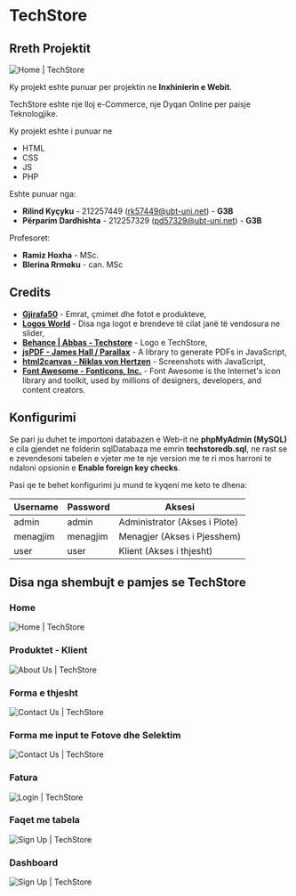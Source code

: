 # TechStore

## Rreth Projektit

![Home | TechStore](img/web/favicon.ico?raw=true)

Ky projekt eshte punuar per projektin ne **Inxhinierin e Webit**.

TechStore eshte nje lloj e-Commerce, nje Dyqan Online per paisje Teknologjike.

Ky projekt eshte i punuar ne

- HTML
- CSS
- JS
- PHP

Eshte punuar nga:

- **Rilind Kyçyku** - 212257449 (rk57449@ubt-uni.net) - **G3B**
- **Përparim Dardhishta** - 212257329 (pd57329@ubt-uni.net) - **G3B**

Profesoret:

- **Ramiz Hoxha** - MSc.
- **Blerina Rrmoku** - can. MSc

## Credits

- **[Gjirafa50](https://gjirafa50.com)** - Emrat, çmimet dhe fotot e produkteve,
- **[Logos World](https://logos-world.net/)** - Disa nga logot e brendeve të cilat janë të vendosura ne slider,
- **[Behance | Abbas - Techstore](https://www.behance.net/gallery/130956581/Tech-Store-Brand-identity)** - Logo e TechStore,
- **[jsPDF - James Hall / Parallax](https://parall.ax/products/jspdf)** - A library to generate PDFs in JavaScript,
- **[html2canvas - Niklas von Hertzen](https://html2canvas.hertzen.com/)** - Screenshots with JavaScript,
- **[Font Awesome - Fonticons, Inc.](https://fontawesome.com/)** - Font Awesome is the Internet's icon library and toolkit, used by  millions of designers, developers, and content creators.

## Konfigurimi

Se pari ju duhet te importoni databazen e Web-it ne **phpMyAdmin (MySQL)** e cila gjendet ne folderin sqlDatabaza me emrin **techstoredb.sql**, ne rast se e zevendesoni tabelen e vjeter me te nje version me te ri mos harroni te ndaloni opsionin e **Enable foreign key checks**.

Pasi qe te behet konfigurimi ju mund te kyqeni me keto te dhena:

| **Username** | **Password** | **Aksesi**                    |
| ------------ | ------------ | ----------------------------- |
| admin        | admin        | Administrator (Akses i Plote) |
| menagjim     | menagjim     | Menagjer (Akses i Pjesshem)   |
| user         | user         | Klient (Akses i thjesht)      |

## Disa nga shembujt e pamjes se TechStore

### Home

![Home | TechStore](img/READMEImg/home.png?raw=true)

### Produktet - Klient

![About Us | TechStore](img/READMEImg/produktet.png?raw=true)

### Forma e thjesht

![Contact Us | TechStore](img/READMEImg/FormaEThjesht.png?raw=true)

### Forma me input te Fotove dhe Selektim

![Contact Us | TechStore](img/READMEImg/FormaMeFoto.png?raw=true)

### Fatura

![Login | TechStore](img/READMEImg/fatura.png?raw=true)

### Faqet me tabela

![Sign Up | TechStore](img/READMEImg/faqetMeTabela.png?raw=true)

### Dashboard

![Sign Up | TechStore](img/READMEImg/dashboard.png?raw=true)
